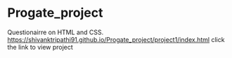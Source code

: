# Progate_project
Questionairre on HTML and CSS.
https://shivanktripathi91.github.io/Progate_project/project1/index.html
click the link to view project
